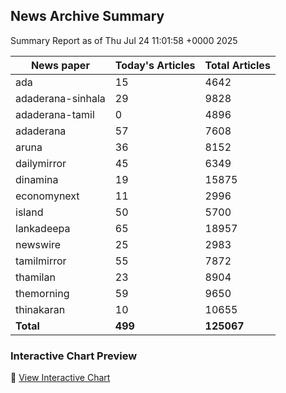 <!-- @format -->

## News Archive Summary

Summary Report as of Thu Jul 24 11:01:58 +0000 2025

| News paper         | Today's Articles | Total Articles |
|--------------------|------------------|----------------|
| ada               | 15          | 4642        |
| adaderana-sinhala               | 29          | 9828        |
| adaderana-tamil               | 0          | 4896        |
| adaderana               | 57          | 7608        |
| aruna               | 36          | 8152        |
| dailymirror               | 45          | 6349        |
| dinamina               | 19          | 15875        |
| economynext               | 11          | 2996        |
| island               | 50          | 5700        |
| lankadeepa               | 65          | 18957        |
| newswire               | 25          | 2983        |
| tamilmirror               | 55          | 7872        |
| thamilan               | 23          | 8904        |
| themorning               | 59          | 9650        |
| thinakaran               | 10          | 10655        |
| **Total**          | **499**      | **125067** |

### Interactive Chart Preview
🔗 [View Interactive Chart](https://itscharukadeshan.github.io/sl_news_archive_data/news_chart_by_newspaper.html)

